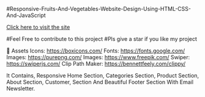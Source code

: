 #Responsive-Fruits-And-Vegetables-Website-Design-Using-HTML-CSS-And-JavaScript

[Click here to visit the site](https://nelmpdlprxgag2nls6axiq.on.drv.tw/Wintermelon/)

#Feel Free to contribute to this project
#Pls give a star if you like my project

📁 Assets 
Icons: https://boxicons.com/
Fonts: https://fonts.google.com/
Images: https://purepng.com/
Images: https://www.freepik.com/
Swiper: https://swiperjs.com/
Clip Path Maker: https://bennettfeely.com/clippy/

It Contains,
Responsive Home Section, Categories Section, Product Section, About Section, Customer, Section And Beautiful Footer Section With Email Newsletter.
